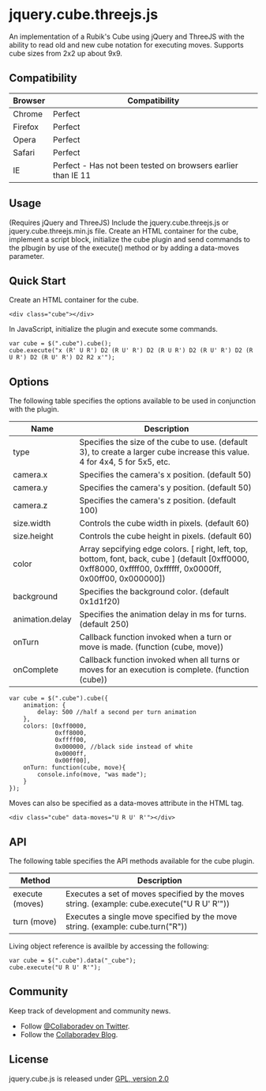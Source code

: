 jquery.cube.threejs.js
======================

An implementation of a Rubik's Cube using jQuery and ThreeJS with the ability to read old and new cube notation for executing moves. Supports cube sizes from 2x2 up about 9x9.

## Compatibility

| Browser | Compatibility |
| ------- | ------------- |
| Chrome | Perfect |
| Firefox | Perfect |
| Opera | Perfect |
| Safari | Perfect |
| IE | Perfect - Has not been tested on browsers earlier than IE 11 |

## Usage

(Requires jQuery and ThreeJS) Include the jquery.cube.threejs.js or jquery.cube.threejs.min.js file.
Create an HTML container for the cube, implement a script block, initialize the cube plugin and send commands to the plbugin by use of the execute() method or by adding a data-moves parameter.

## Quick Start

Create an HTML container for the cube.

	<div class="cube"></div>

In JavaScript, initialize the plugin and execute some commands.

	var cube = $(".cube").cube();
	cube.execute("x (R' U R') D2 (R U' R') D2 (R U R') D2 (R U' R') D2 (R U R') D2 (R U' R') D2 R2 x'");

## Options

The following table specifies the options available to be used in conjunction with the plugin.

| Name | Description |
| ---- | ----------- |
| type | Specifies the size of the cube to use.  (default 3), to create a larger cube increase this value. 4 for 4x4, 5 for 5x5, etc. |
| camera.x | Specifies the camera's x position. (default 50) |
| camera.y | Specifies the camera's y position. (default 50) |
| camera.z | Specifies the camera's z position. (default 100) |
| size.width | Controls the cube width in pixels. (default 60) |
| size.height | Controls the cube height in pixels. (default 60) |
| color | Array sepcifying edge colors. [ right, left, top, bottom, font, back, cube ] (default [0xff0000, 0xff8000, 0xffff00, 0xffffff, 0x0000ff, 0x00ff00, 0x000000]) |
| background | Specifies the background color. (default 0x1d1f20) |
| animation.delay | Specifies the animation delay in ms for turns. (default 250) |
| onTurn | Callback function invoked when a turn or move is made. (function (cube, move)) |
| onComplete | Callback function invoked when all turns or moves for an execution is complete. (function (cube)) |

	var cube = $(".cube").cube({
		animation: {
			delay: 500 //half a second per turn animation
		},
		colors: [0xff0000,
				 0xff8000,
				 0xffff00,
				 0x000000, //black side instead of white
				 0x0000ff,
				 0x00ff00],
		onTurn: function(cube, move){
			console.info(move, "was made");
		}
	});

Moves can also be specified as a data-moves attribute in the HTML tag.

	<div class="cube" data-moves="U R U' R'"></div>

## API

The following table specifies the API methods available for the cube plugin.

| Method | Description |
| ------ | ----------- |
| execute (moves) | Executes a set of moves specified by the moves string. (example: cube.execute("U R U' R'")) |
| turn (move) | Executes a single move specified by the move string. (example: cube.turn("R")) |

Living object reference is availble by accessing the following:

	var cube = $(".cube").data("_cube");
	cube.execute("U R U' R'");

## Community

Keep track of development and community news.

* Follow [@Collaboradev on Twitter](https://twitter.com/collaboradev).
* Follow the [Collaboradev Blog](http://www.collaboradev.com).

## License

jquery.cube.js is released under [GPL, version 2.0](http://www.gnu.org/licenses/gpl-2.0.html)
